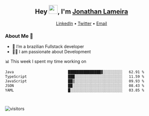 <h2 align="center">Hey <img src="https://github.com/TheDudeThatCode/TheDudeThatCode/blob/master/Assets/Hi.gif" width="29">, I'm <a href="https://www.linkedin.com/in/jonathanlameira/">Jonathan Lameira</a></h2>
<p align="center">
  <a href="https://www.linkedin.com/in/jonathanlameira/">LinkedIn</a> •
  <a href="https://twitter.com/jlameira">Twitter</a> •
  <a href="mailto:jlameira@gmail.com">Email</a>
</p>

### About Me 🚀
- 🌱  I’m a brazilian Fullstack developer</br>
- 👨‍💻  I am passionate about Development</br>

<!-- ![Jonathan Lameira github stats](https://github-readme-stats.vercel.app/api?username=jlameirameli&show_icons=true&hide_border=true)&nbsp;&nbsp; -->

📊 This week I spent my time working on
<!--START_SECTION:waka-->

```txt
Java                         ███████████████▓░░░░░░░░░   62.91 %
TypeScript                   ███░░░░░░░░░░░░░░░░░░░░░░   11.59 %
JavaScript                   ██▒░░░░░░░░░░░░░░░░░░░░░░   09.93 %
JSON                         ██░░░░░░░░░░░░░░░░░░░░░░░   08.43 %
YAML                         █░░░░░░░░░░░░░░░░░░░░░░░░   03.85 %
```

<!--END_SECTION:waka-->

<br />

![visitors](https://visitor-badge.laobi.icu/badge?page_id=jlameira.jlameira)
